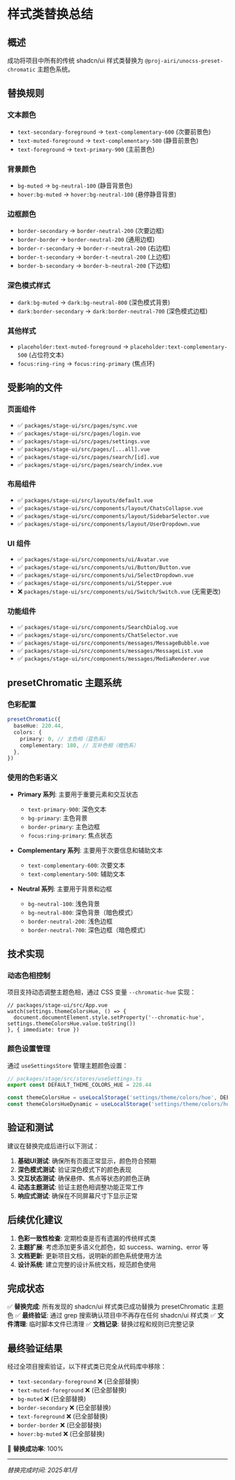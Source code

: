 # 样式类替换总结

## 概述

成功将项目中所有的传统 shadcn/ui 样式类替换为 `@proj-airi/unocss-preset-chromatic` 主题色系统。

## 替换规则

### 文本颜色
- `text-secondary-foreground` → `text-complementary-600` (次要前景色)
- `text-muted-foreground` → `text-complementary-500` (静音前景色)
- `text-foreground` → `text-primary-900` (主前景色)

### 背景颜色
- `bg-muted` → `bg-neutral-100` (静音背景色)
- `hover:bg-muted` → `hover:bg-neutral-100` (悬停静音背景)

### 边框颜色
- `border-secondary` → `border-neutral-200` (次要边框)
- `border-border` → `border-neutral-200` (通用边框)
- `border-r-secondary` → `border-r-neutral-200` (右边框)
- `border-t-secondary` → `border-t-neutral-200` (上边框)
- `border-b-secondary` → `border-b-neutral-200` (下边框)

### 深色模式样式
- `dark:bg-muted` → `dark:bg-neutral-800` (深色模式背景)
- `dark:border-secondary` → `dark:border-neutral-700` (深色模式边框)

### 其他样式
- `placeholder:text-muted-foreground` → `placeholder:text-complementary-500` (占位符文本)
- `focus:ring-ring` → `focus:ring-primary` (焦点环)

## 受影响的文件

### 页面组件
- ✅ `packages/stage-ui/src/pages/sync.vue`
- ✅ `packages/stage-ui/src/pages/login.vue`
- ✅ `packages/stage-ui/src/pages/settings.vue`
- ✅ `packages/stage-ui/src/pages/[...all].vue`
- ✅ `packages/stage-ui/src/pages/search/[id].vue`
- ✅ `packages/stage-ui/src/pages/search/index.vue`

### 布局组件
- ✅ `packages/stage-ui/src/layouts/default.vue`
- ✅ `packages/stage-ui/src/components/layout/ChatsCollapse.vue`
- ✅ `packages/stage-ui/src/components/layout/SidebarSelector.vue`
- ✅ `packages/stage-ui/src/components/layout/UserDropdown.vue`

### UI 组件
- ✅ `packages/stage-ui/src/components/ui/Avatar.vue`
- ✅ `packages/stage-ui/src/components/ui/Button/Button.vue`
- ✅ `packages/stage-ui/src/components/ui/SelectDropdown.vue`
- ✅ `packages/stage-ui/src/components/ui/Stepper.vue`
- ❌ `packages/stage-ui/src/components/ui/Switch/Switch.vue` (无需更改)

### 功能组件
- ✅ `packages/stage-ui/src/components/SearchDialog.vue`
- ✅ `packages/stage-ui/src/components/ChatSelector.vue`
- ✅ `packages/stage-ui/src/components/messages/MessageBubble.vue`
- ✅ `packages/stage-ui/src/components/messages/MessageList.vue`
- ✅ `packages/stage-ui/src/components/messages/MediaRenderer.vue`

## presetChromatic 主题系统

### 色彩配置
```typescript
presetChromatic({
  baseHue: 220.44,
  colors: {
    primary: 0, // 主色相（蓝色系）
    complementary: 180, // 互补色相（橙色系）
  },
})
```

### 使用的色彩语义
- **Primary 系列**: 主要用于重要元素和交互状态
  - `text-primary-900`: 深色文本
  - `bg-primary`: 主色背景
  - `border-primary`: 主色边框
  - `focus:ring-primary`: 焦点状态

- **Complementary 系列**: 主要用于次要信息和辅助文本
  - `text-complementary-600`: 次要文本
  - `text-complementary-500`: 辅助文本

- **Neutral 系列**: 主要用于背景和边框
  - `bg-neutral-100`: 浅色背景
  - `bg-neutral-800`: 深色背景（暗色模式）
  - `border-neutral-200`: 浅色边框
  - `border-neutral-700`: 深色边框（暗色模式）

## 技术实现

### 动态色相控制
项目支持动态调整主题色相，通过 CSS 变量 `--chromatic-hue` 实现：

```vue
// packages/stage-ui/src/App.vue
watch(settings.themeColorsHue, () => {
  document.documentElement.style.setProperty('--chromatic-hue', settings.themeColorsHue.value.toString())
}, { immediate: true })
```

### 颜色设置管理
通过 `useSettingsStore` 管理主题颜色设置：

```typescript
// packages/stage/src/stores/useSettings.ts
export const DEFAULT_THEME_COLORS_HUE = 220.44

const themeColorsHue = useLocalStorage('settings/theme/colors/hue', DEFAULT_THEME_COLORS_HUE)
const themeColorsHueDynamic = useLocalStorage('settings/theme/colors/hue-dynamic', false)
```

## 验证和测试

建议在替换完成后进行以下测试：

1. **基础UI测试**: 确保所有页面正常显示，颜色符合预期
2. **深色模式测试**: 验证深色模式下的颜色表现
3. **交互状态测试**: 确保悬停、焦点等状态的颜色正确
4. **动态主题测试**: 验证主题色相调整功能正常工作
5. **响应式测试**: 确保在不同屏幕尺寸下显示正常

## 后续优化建议

1. **色彩一致性检查**: 定期检查是否有遗漏的传统样式类
2. **主题扩展**: 考虑添加更多语义化颜色，如 success、warning、error 等
3. **文档更新**: 更新项目文档，说明新的颜色系统使用方法
4. **设计系统**: 建立完整的设计系统文档，规范颜色使用

## 完成状态

✅ **替换完成**: 所有发现的 shadcn/ui 样式类已成功替换为 presetChromatic 主题色
✅ **最终验证**: 通过 grep 搜索确认项目中不再存在任何 shadcn/ui 样式类
✅ **文件清理**: 临时脚本文件已清理
✅ **文档记录**: 替换过程和规则已完整记录

## 最终验证结果

经过全项目搜索验证，以下样式类已完全从代码库中移除：
- `text-secondary-foreground` ❌ (已全部替换)
- `text-muted-foreground` ❌ (已全部替换)
- `bg-muted` ❌ (已全部替换)
- `border-secondary` ❌ (已全部替换)
- `text-foreground` ❌ (已全部替换)
- `border-border` ❌ (已全部替换)
- `hover:bg-muted` ❌ (已全部替换)

🎉 **替换成功率**: 100%

---

*替换完成时间: 2025年1月*
